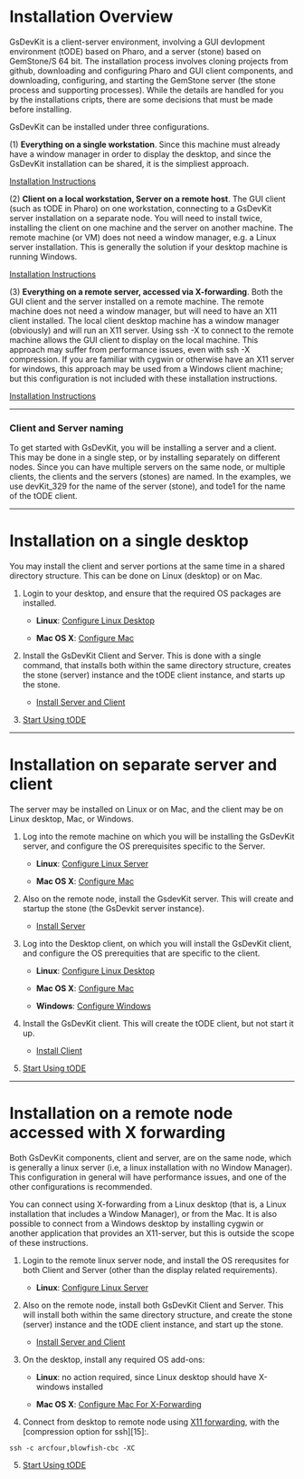 # Installation Overview

GsDevKit is a client-server environment, involving a GUI devlopment environment (tODE) based on Pharo, and a server (stone) based on GemStone/S 64 bit.  The installation process involves cloning projects from github, downloading and configuring Pharo and GUI client components, and downloading, configuring, and starting the GemStone server (the stone process and supporting processes).  While the details are handled for you by the installations cripts, there are some decisions that  must be made  before installing.

GsDevKit can be installed under three configurations.

(1) **Everything on a single workstation**.  Since this machine must already have a window manager in order to display the desktop, and since the GsDevKit installation can be shared, it is the simpliest approach.  

[Installation Instructions](#installation-on-a-single-desktop)

(2) **Client on a local workstation, Server on a remote host**. The GUI client (such as tODE in Pharo) on one workstation, connecting to a GsDevKit server installation on a separate node.  You will need to install twice, installing the client on one machine and the server on another machine.  The remote machine (or VM) does not need a window manager, e.g. a Linux server installation.  This is generally the solution if your desktop machine is running Windows. 

[Installation Instructions](#installation-on-separate-server-and-client)

(3) **Everything on a remote server, accessed via X-forwarding**. Both the GUI client and the server installed on a remote machine.  The remote machine does not need a window manager, but will need to have an X11 client installed.  The local client desktop machine has a window manager (obviously) and will run an X11 server.  Using  ssh -X to connect to the remote machine allows the  GUI client to display on the local machine.  This approach may suffer from performance issues, even with ssh -X compression.  If you are familiar with cygwin or otherwise have an X11 server for windows,  this approach may be used from a Windows client machine; but this configuration is not included with these installation instructions. 

[Installation Instructions](#installation-on-a-remote-node-accessed-with-x-forwarding)

---
### Client and Server naming

To get started with GsDevKit, you will be installing a server and a client.  This may be done in a single step, or by installing separately on different nodes.  Since you can have multiple servers on the same node, or multiple clients, the clients and the servers (stones) are named.  In the examples, we use devKit_329 for the name of the server (stone), and tode1 for the name of the tODE client. 

---
# Installation on a single desktop
You may install the client and server portions at the same time in a shared directory structure.
This can be done on Linux (desktop) or on Mac.

   1. Login to your desktop, and ensure that the required OS packages are installed.

      * **Linux**: [Configure Linux Desktop][1]

      * **Mac OS X**: [Configure Mac][2]

   2. Install the GsDevKit Client and Server.  This is done with a single command, that installs both within the same directory structure, creates the stone (server) instance and the tODE client instance, and starts up the stone.
    
      * [Install Server and Client][3]
   
   3. [Start Using tODE][13]

---
# Installation on separate server and client

The server may be installed on Linux or on Mac, and the client may be on Linux desktop, Mac, or Windows.

1. Log into the remote machine on which you will be installing the GsDevKit server, and configure the OS prerequisites specific to the Server.

    * **Linux**: [Configure Linux Server][4]   

    * **Mac OS X**: [Configure Mac][5]   

2. Also on the remote node, install the GsdevKit server. This will create and startup the stone (the GsDevkit server instance).

   * [Install Server][6]

3. Log into the Desktop client, on which you will install the GsDevKit client, and configure the OS prerequities that are specific to the client.   
 
    * **Linux**: [Configure Linux Desktop][7]   
 
    * **Mac OS X**: [Configure Mac][8]   

    * **Windows**: [Configure Windows][9]   

4. Install the GsDevKit client.  This will create the tODE client, but not start it up.

    * [Install Client][10]

5. [Start Using tODE][13]
   
---
# Installation on a remote node accessed with X forwarding

Both GsDevKit components, client and server, are on the same node, which is generally a linux server (i.e, a linux installation with no Window Manager). This configuration in general will have performance issues, and one of the other configurations is recommended.  

You can connect using X-forwarding from a Linux desktop (that is, a Linux installation that includes a Window Manager), or from the Mac.  It is also possible to connect from a Windows desktop by installing cygwin or another application that provides an X11-server, but this is outside the scope of these instructions.

   1. Login to the remote linux server node, and install the OS rerequsites for both Client and Server (other than the display related requirements).

      * **Linux**: [Configure Linux Server][11]

   2. Also on the remote node, install both GsDevKit Client and Server.  This will install both within the same directory structure, and create the stone (server) instance and the tODE client instance, and start up the stone.
    
      * [Install Server and Client][3]

   3. On the desktop, install any required OS add-ons:
   
       * **Linux**: no action required, since Linux desktop should have X-windows installed
   
       * **Mac OS X**: [Configure Mac For X-Forwarding][12]

   4. Connect from desktop to remote node using [X11 forwarding][14], with the [compression option for ssh][15]:.  

   ```
   ssh -c arcfour,blowfish-cbc -XC
   ```

   5. [Start Using tODE][13]
 
[1]:./configureOS.md#configure-linux-desktop-for-both-client-and-server
[2]:./configureOS.md#configure-mac-for-both-client-and-server
[3]: installation/installDevKitServerClient.md

[4]:./configureOS.md#configure-linux-server-for-server
[5]:./configureOS.md#configure-mac-for-server
[6]: ./installation/installDevKitServer.md

[7]:./configureOS.md#configure-linux-desktop-for-client
[8]:./configureOS.md#configure-mac-for-client
[9]:./configureOS.md#configure-windows-for-client
[10]: ./installation/installDevKitClient.md

[11]:./configureOS.md#configure-linux-server-for-client-and-server
[12]:./configureOS.md#configure-mac-as-x-forwarding-client

[13]: ../gettingStartedWithTode.md

[14]: http://unix.stackexchange.com/questions/12755/how-to-forward-x-over-ssh-from-ubuntu-machine
[25]: http://xmodulo.com/how-to-speed-up-x11-forwarding-in-ssh.html
